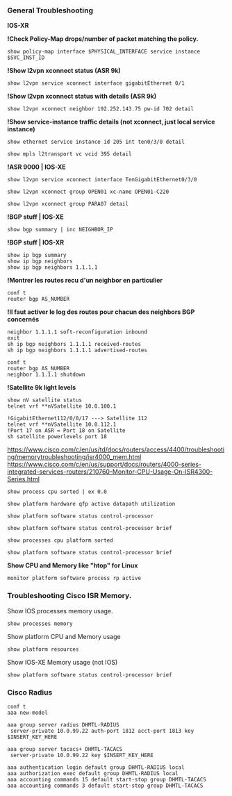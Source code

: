 ### General Troubleshooting
**IOS-XR**

**!Check Policy-Map drops/number of packet matching the policy.**

```
show policy-map interface $PHYSICAL_INTERFACE service instance $SVC_INST_ID
```

**!Show l2vpn xconnect status (ASR 9k)**

```
show l2vpn service xconnect interface gigabitEthernet 0/1
```

**!Show l2vpn xconnect status with details (ASR 9k)**

```
show l2vpn xconnect neighbor 192.252.143.75 pw-id 702 detail
```

**!Show service-instance traffic details (not xconnect, just local service instance)**

```
show ethernet service instance id 205 int ten0/3/0 detail
```

```
show mpls l2transport vc vcid 395 detail
```


**!ASR 9000 | IOS-XE**

```
show l2vpn service xconnect interface TenGigabitEthernet0/3/0
```

```
show l2vpn xconnect group OPEN01 xc-name OPEN01-C220
```

```
show l2vpn xconnect group PARA07 detail
```

**!BGP stuff | IOS-XE**

```
show bgp summary | inc NEIGHBOR_IP
```
**!BGP stuff | IOS-XR**
```
show ip bgp summary
show ip bgp neighbors
show ip bgp neighbors 1.1.1.1
```

**!Montrer les routes recu d'un neighbor en particulier**
```
conf t
router bgp AS_NUMBER
```
**!Il faut activer le log des routes pour chacun des neighbors BGP concernés**
```
neighbor 1.1.1.1 soft-reconfiguration inbound
exit
sh ip bgp neighbors 1.1.1.1 received-routes
sh ip bgp neighbors 1.1.1.1 advertised-routes
```

```
conf t
router bgp AS_NUMBER
neighbor 1.1.1.1 shutdown
```

**!Satellite 9k light levels**
```
show nV satellite status
telnet vrf **nVSatellite 10.0.100.1

!GigabitEthernet112/0/0/17 ---> Satellite 112
telnet vrf **nVSatellite 10.0.112.1
!Port 17 on ASR = Port 18 on Satellite
sh satellite powerlevels port 18
```

<https://www.cisco.com/c/en/us/td/docs/routers/access/4400/troubleshooting/memorytroubleshooting/isr4000_mem.html>
<https://www.cisco.com/c/en/us/support/docs/routers/4000-series-integrated-services-routers/210760-Monitor-CPU-Usage-On-ISR4300-Series.html>
```
show process cpu sorted | ex 0.0
```
```
show platform hardware qfp active datapath utilization
```
```
show platform software status control-processor
```
```
show platform software status control-processor brief
```
```
show processes cpu platform sorted
```
```
show platform software status control-processor brief
```
**Show CPU and Memory like "htop" for Linux**
```
monitor platform software process rp active
```

### Troubleshooting Cisco ISR Memory.

Show IOS processes memory usage.
```
show processes memory
```

Show platform CPU and Memory usage
```
show platform resources
```

Show IOS-XE Memory usage (not IOS)
```
show platform software status control-processor brief
```

### Cisco Radius

```
conf t
aaa new-model

aaa group server radius DHMTL-RADIUS
 server-private 10.0.99.22 auth-port 1812 acct-port 1813 key $INSERT_KEY_HERE

aaa group server tacacs+ DHMTL-TACACS
 server-private 10.0.99.22 key $INSERT_KEY_HERE

aaa authentication login default group DHMTL-RADIUS local
aaa authorization exec default group DHMTL-RADIUS local
aaa accounting commands 15 default start-stop group DHMTL-TACACS
aaa accounting commands 3 default start-stop group DHMTL-TACACS
```
